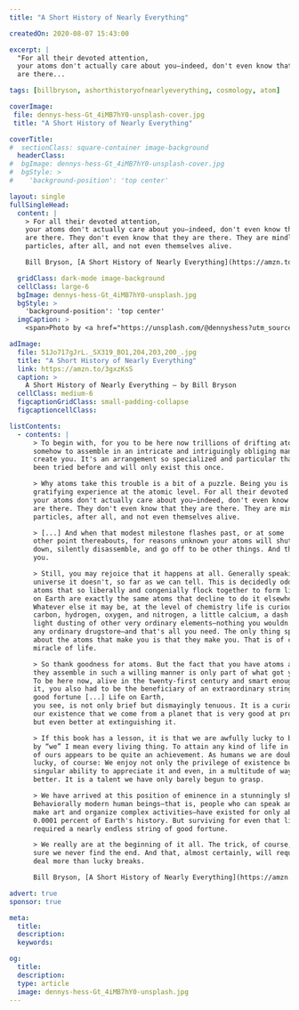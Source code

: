 ```yaml
---
title: "A Short History of Nearly Everything"

createdOn: 2020-08-07 15:43:00

excerpt: |
  "For all their devoted attention,
  your atoms don't actually care about you—indeed, don't even know that you
  are there...

tags: [billbryson, ashorthistoryofnearlyeverything, cosmology, atom]

coverImage:
 file: dennys-hess-Gt_4iMB7hY0-unsplash-cover.jpg
 title: "A Short History of Nearly Everything"

coverTitle:
#  sectionClass: square-container image-background
  headerClass:
#  bgImage: dennys-hess-Gt_4iMB7hY0-unsplash-cover.jpg
#  bgStyle: >
#    'background-position': 'top center'

layout: single
fullSingleHead:
  content: |
    > For all their devoted attention,
    your atoms don't actually care about you—indeed, don't even know that you
    are there. They don't even know that they are there. They are mindless
    particles, after all, and not even themselves alive.

    Bill Bryson, [A Short History of Nearly Everything](https://amzn.to/3gxzKsS "A Short History of Nearly Everything"), 2003. {.line-before}

  gridClass: dark-mode image-background
  cellClass: large-6
  bgImage: dennys-hess-Gt_4iMB7hY0-unsplash.jpg
  bgStyle: >
    'background-position': 'top center'
  imgCaption: >
    <span>Photo by <a href="https://unsplash.com/@dennyshess?utm_source=unsplash&amp;utm_medium=referral&amp;utm_content=creditCopyText">Dennys Hess</a> on <a href="https://unsplash.com/collections/11645368/stars?utm_source=unsplash&amp;utm_medium=referral&amp;utm_content=creditCopyText">Unsplash</a></span>

adImage:
  file: 51Jo717gJrL._SX319_BO1,204,203,200_.jpg
  title: "A Short History of Nearly Everything"
  link: https://amzn.to/3gxzKsS
  caption: >
    A Short History of Nearly Everything – by Bill Bryson
  cellClass: medium-6
  figcaptionGridClass: small-padding-collapse
  figcaptioncellClass:

listContents:
  - contents: |
      > To begin with, for you to be here now trillions of drifting atoms had
      somehow to assemble in an intricate and intriguingly obliging manner to
      create you. It's an arrangement so specialized and particular that it has never
      been tried before and will only exist this once.

      > Why atoms take this trouble is a bit of a puzzle. Being you is not a
      gratifying experience at the atomic level. For all their devoted attention,
      your atoms don't actually care about you—indeed, don't even know that you
      are there. They don't even know that they are there. They are mindless
      particles, after all, and not even themselves alive.

      > [...] And when that modest milestone flashes past, or at some
      other point thereabouts, for reasons unknown your atoms will shut you
      down, silently disassemble, and go off to be other things. And that's it for
      you.

      > Still, you may rejoice that it happens at all. Generally speaking in the
      universe it doesn't, so far as we can tell. This is decidedly odd because the
      atoms that so liberally and congenially flock together to form living things
      on Earth are exactly the same atoms that decline to do it elsewhere.
      Whatever else it may be, at the level of chemistry life is curiously mundane:
      carbon, hydrogen, oxygen, and nitrogen, a little calcium, a dash of sulfur, a
      light dusting of other very ordinary elements—nothing you wouldn't find in
      any ordinary drugstore—and that's all you need. The only thing special
      about the atoms that make you is that they make you. That is of course the
      miracle of life.

      > So thank goodness for atoms. But the fact that you have atoms and that
      they assemble in such a willing manner is only part of what got you here.
      To be here now, alive in the twenty-first century and smart enough to know
      it, you also had to be the beneficiary of an extraordinary string of biological
      good fortune [...] Life on Earth,
      you see, is not only brief but dismayingly tenuous. It is a curious feature of
      our existence that we come from a planet that is very good at promoting life
      but even better at extinguishing it.

      > If this book has a lesson, it is that we are awfully lucky to be here—and
      by “we” I mean every living thing. To attain any kind of life in this universe
      of ours appears to be quite an achievement. As humans we are doubly
      lucky, of course: We enjoy not only the privilege of existence but also the
      singular ability to appreciate it and even, in a multitude of ways, to make it
      better. It is a talent we have only barely begun to grasp.

      > We have arrived at this position of eminence in a stunningly short time.
      Behaviorally modern human beings—that is, people who can speak and
      make art and organize complex activities—have existed for only about
      0.0001 percent of Earth's history. But surviving for even that little while has
      required a nearly endless string of good fortune.

      > We really are at the beginning of it all. The trick, of course, is to make
      sure we never find the end. And that, almost certainly, will require a good
      deal more than lucky breaks.

      Bill Bryson, [A Short History of Nearly Everything](https://amzn.to/3gxzKsS "A Short History of Nearly Everything"), 2003. {.line-before}

advert: true
sponsor: true

meta:
  title:
  description:
  keywords:

og:
  title:
  description:
  type: article
  image: dennys-hess-Gt_4iMB7hY0-unsplash.jpg
---
```


